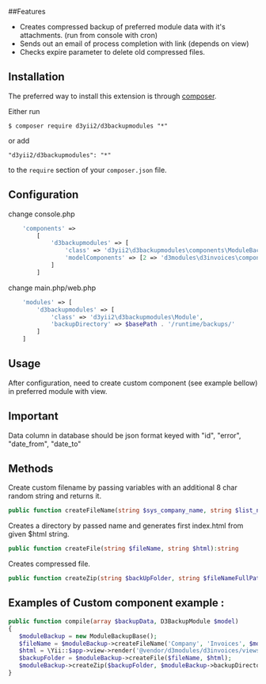 ##Features

- Creates compressed backup of preferred module data with it's attachments. (run from console with cron)
- Sends out an email of process completion with link (depends on view)
- Checks expire parameter to delete old compressed files.

## Installation

The preferred way to install this extension is through [composer](http://getcomposer.org/download/).

Either run

```
$ composer require d3yii2/d3backupmodules "*"
```

or add

```
"d3yii2/d3backupmodules": "*"
```

to the `require` section of your `composer.json` file.


## Configuration
change console.php
```php
    'components' =>
        [
            'd3backupmodules' => [
                'class' => 'd3yii2\d3backupmodules\components\ModuleBackupBase',
                'modelComponents' => [2 => 'd3modules\d3invoices\components\InvInvoiceBackup'],
            ]
        ]
```
change main.php/web.php
```php
    'modules' => [
        'd3backupmodules' => [
            'class' => 'd3yii2\d3backupmodules\Module',
            'backupDirectory' => $basePath . '/runtime/backups/'
        ]
    ]
```
## Usage

After configuration, need to create custom component (see example bellow) in preferred module with view.

## Important

Data column in database should be json format keyed with "id", "error", "date_from", "date_to"

## Methods 
Create custom filename by passing variables with an additional 8 char random string  and returns it.
```php
public function createFileName(string $sys_company_name, string $list_name, string $date_from, string $date_to):string
```
Creates a directory by passed name and generates first index.html from given $html string.
```php 
public function createFile(string $fileName, string $html):string
```
Creates compressed file.
```php 
public function createZip(string $backUpFolder, string $fileNameFullPath, string $fileName, array $addFiles = [], D3BackupModule $model)
```

## Examples of Custom component example :

```php 
public function compile(array $backupData, D3BackupModule $model)
{
   $moduleBackup = new ModuleBackupBase();
   $fileName = $moduleBackup->createFileName('Company', 'Invoices', $model->getDataValue('date_from'), $model->getDataValue('date_to'));
   $html = \Yii::$app->view->render('@vendor/d3modules/d3invoices/views/d3yii2-backup/index', ['backupData' => $backupData]);
   $backupFolder = $moduleBackup->createFile($fileName, $html);
   $moduleBackup->createZip($backupFolder, $moduleBackup->backupDirectory.$fileName, $fileName, [], $model);
}
```